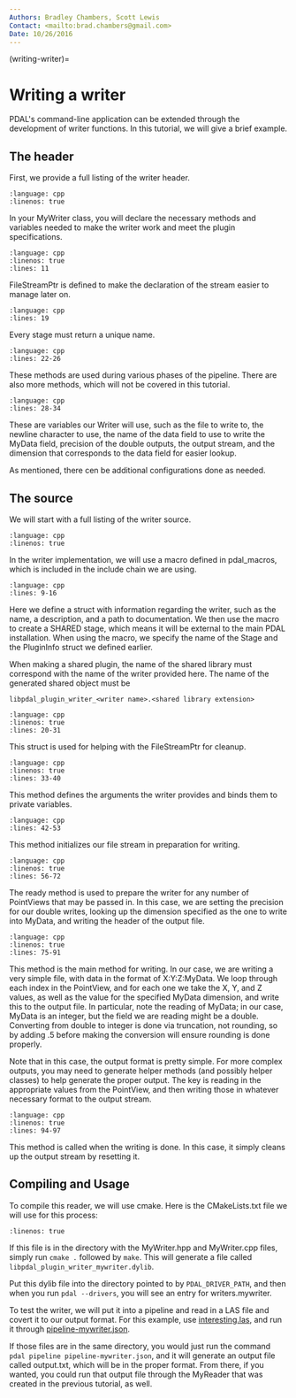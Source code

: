 ```yaml
---
Authors: Bradley Chambers, Scott Lewis
Contact: <mailto:brad.chambers@gmail.com>
Date: 10/26/2016
---
```


(writing-writer)=

# Writing a writer

PDAL's command-line application can be extended through the development of
writer functions. In this tutorial, we will give a brief example.

## The header

First, we provide a full listing of the writer header.

```{literalinclude} ../../examples/writing-writer/MyWriter.hpp
:language: cpp
:linenos: true
```

In your MyWriter class, you will declare the necessary methods and variables
needed to make the writer work and meet the plugin specifications.

```{literalinclude} ../../examples/writing-writer/MyWriter.hpp
:language: cpp
:linenos: true
:lines: 11
```

FileStreamPtr is defined to make the declaration of the stream easier to manage
later on.

```{literalinclude} ../../examples/writing-writer/MyWriter.hpp
:language: cpp
:lines: 19
```

Every stage must return a unique name.

```{literalinclude} ../../examples/writing-writer/MyWriter.hpp
:language: cpp
:lines: 22-26
```

These methods are used during various phases of the pipeline.  There are also
more methods, which will not be covered in this tutorial.

```{literalinclude} ../../examples/writing-writer/MyWriter.hpp
:language: cpp
:lines: 28-34
```

These are variables our Writer will use, such as the file to write to, the
newline character to use, the name of the data field to use to write the MyData
field, precision of the double outputs, the output stream, and the dimension
that corresponds to the data field for easier lookup.

As mentioned, there cen be additional configurations done as needed.

## The source

We will start with a full listing of the writer source.

```{literalinclude} ../../examples/writing-writer/MyWriter.cpp
:language: cpp
:linenos: true
```

In the writer implementation, we will use a macro defined in pdal_macros,
which is included in the include chain we are using.

```{literalinclude} ../../examples/writing-writer/MyWriter.cpp
:language: cpp
:lines: 9-16
```

Here we define a struct with information regarding the writer, such as the
name, a description, and a path to documentation.  We then use the macro
to create a SHARED stage, which means it will be external to the main PDAL
installation.  When using the macro, we specify the name of the Stage and
the PluginInfo struct we defined earlier.

When making a shared plugin, the name of the shared library must
correspond with the name of the writer
provided here.  The name of the generated shared object must be

```
libpdal_plugin_writer_<writer name>.<shared library extension>
```

```{literalinclude} ../../examples/writing-writer/MyWriter.cpp
:language: cpp
:linenos: true
:lines: 20-31
```

This struct is used for helping with the FileStreamPtr for cleanup.

```{literalinclude} ../../examples/writing-writer/MyWriter.cpp
:language: cpp
:linenos: true
:lines: 33-40
```

This method defines the arguments the writer provides and binds them to
private variables.

```{literalinclude} ../../examples/writing-writer/MyWriter.cpp
:language: cpp
:lines: 42-53
```

This method initializes our file stream in preparation for writing.

```{literalinclude} ../../examples/writing-writer/MyWriter.cpp
:language: cpp
:linenos: true
:lines: 56-72
```

The ready method is used to prepare the writer for any number of PointViews that
may be passed in.  In this case, we are setting the precision for our double
writes, looking up the dimension specified as the one to write into MyData,
and writing the header of the output file.

```{literalinclude} ../../examples/writing-writer/MyWriter.cpp
:language: cpp
:linenos: true
:lines: 75-91
```

This method is the main method for writing.  In our case, we are writing a very
simple file, with data in the format of X:Y:Z:MyData.  We loop through each
index in the PointView, and for each one we take the X, Y, and Z values, as well
as the value for the specified MyData dimension, and write this to the output
file.   In particular, note the reading of MyData; in our case, MyData is an
integer, but the field we are reading might be a double.  Converting from double
to integer is done via truncation, not rounding, so by adding .5 before making
the conversion will ensure rounding is done properly.

Note that in this case, the output format is pretty simple.  For more complex
outputs, you may need to generate helper methods (and possibly helper classes)
to help generate the proper output.  The key is reading in the appropriate
values from the PointView, and then writing those in whatever necessary format
to the output stream.

```{literalinclude} ../../examples/writing-writer/MyWriter.cpp
:language: cpp
:linenos: true
:lines: 94-97
```

This method is called when the writing is done.  In this case, it simply cleans
up the output stream by resetting it.

## Compiling and Usage

To compile this reader, we will use cmake.  Here is the CMakeLists.txt file we
will use for this process:

```{literalinclude} ../../examples/writing-writer/CMakeLists.txt
:linenos: true
```

If this file is in the directory with the MyWriter.hpp and MyWriter.cpp files,
simply run `cmake .` followed by `make`.  This will generate a file called
`libpdal_plugin_writer_mywriter.dylib`.

Put this dylib file into the directory pointed to by `PDAL_DRIVER_PATH`, and
then when you run `pdal --drivers`, you will see an entry for
writers.mywriter.

To test the writer, we will put it into a pipeline and read in a LAS file and
covert it to our output format.  For this example, use [interesting.las], and
run it through [pipeline-mywriter.json].

If those files are in the same directory, you would just run the command
`pdal pipeline pipeline-mywriter.json`, and it will generate an output file
called output.txt, which will be in the proper format.  From there, if you
wanted, you could run that output file through the MyReader that was created
in the previous tutorial, as well.

[interesting.las]: https://github.com/PDAL/PDAL/raw/refs/heads/master/test/data/las/interesting.las
[pipeline-mywriter.json]: https://github.com/PDAL/PDAL/blob/master/examples/writing-writer/pipeline-mywriter.json?raw=true

